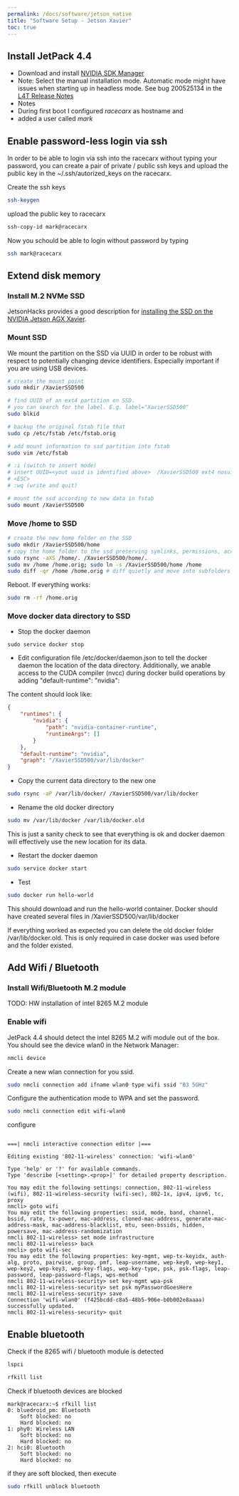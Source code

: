 ```yaml
---
permalink: /docs/software/jetson_native
title: "Software Setup - Jetson Xavier"
toc: true
---
```


## Install JetPack 4.4
* Download and install [NVIDIA SDK Manager](https://developer.nvidia.com/embedded/jetpack)
* Note: Select the manual installation mode. 
  Automatic mode might have issues when starting up in headless mode. See bug 200525134 in the [L4T Release Notes](https://docs.nvidia.com/jetson/l4t/pdf/Jetson_Linux_Driver_Package_Release_Notes_R32.3.1_GA.pdf)
* Notes
 * During first boot I configured _racecarx_ as hostname and 
 * added a user called _mark_ 
  
## Enable password-less login via ssh
In order to be able to login via ssh into the racecarx without typing your password, you can create a pair of private / public ssh keys and upload the public key in the ~/.ssh/autorized_keys on the racecarx.

Create the ssh keys

```bash
ssh-keygen
```

upload the public key to racecarx

```bash
ssh-copy-id mark@racecarx
```

Now you schould be able to login without password by typing

```bash
ssh mark@racecarx
```

## Extend disk memory
### Install M.2 NVMe SSD
JetsonHacks provides a good description for [installing the SSD on the NVIDIA Jetson AGX Xavier](https://www.jetsonhacks.com/2018/10/18/install-nvme-ssd-on-nvidia-jetson-agx-developer-kit/).

### Mount SSD
We mount the partition on the SSD via UUID in order to be robust with respect to potentially changing device identifiers. Especially important if you are using USB devices.

```bash
# create the mount point
sudo mkdir /XavierSSD500

# find UUID of an ext4 partition on SSD. 
# you can search for the label. E.g. label="XavierSSD500"
sudo blkid

# backup the original fstab file that
sudo cp /etc/fstab /etc/fstab.orig

# add mount information to ssd partition into fstab
sudo vim /etc/fstab

# :i (switch to insert mode)
# insert UUID=<yout uuid is identified above>  /XavierSSD500 ext4 nosuid,nodev,auto,nouser 0 2
# <ESC>
# :wq (write and quit)

# mount the ssd according to new data in fstab
sudo mount /XavierSSD500
```


### Move /home to SSD
```bash
# create the new home folder on the SSD
sudo mkdir /XavierSSD500/home
# copy the home folder to the ssd preserving symlinks, permissions, access rights, ...
sudo rsync -aXS /home/. /XavierSSD500/home/.
sudo mv /home /home.orig; sudo ln -s /XavierSSD500/home /home
sudo diff -qr /home /home.orig # diff quietly and move into subfolders

```

Reboot. If everything works:

```bash
sudo rm -rf /home.orig
```

### Move docker data directory to SSD
* Stop the docker daemon

```
sudo service docker stop
```

* Edit configuration file /etc/docker/daemon.json to tell the docker daemon the location of the data directory. Additionally, we anable access to the CUDA compiler (nvcc) during docker build operations by adding "default-runtime": "nvidia":

The content should look like:

```json
{
    "runtimes": {
        "nvidia": {
            "path": "nvidia-container-runtime",
            "runtimeArgs": []
        }
    },
    "default-runtime": "nvidia",
    "graph": "/XavierSSD500/var/lib/docker"
}
```

* Copy the current data directory to the new one

```bash
sudo rsync -aP /var/lib/docker/ /XavierSSD500/var/lib/docker
```

* Rename the old docker directory

```bash
sudo mv /var/lib/docker /var/lib/docker.old
```

This is just a sanity check to see that everything is ok and docker daemon will effectively use the new location for its data.

* Restart the docker daemon

```bash
sudo service docker start
```

* Test

```bash
sudo docker run hello-world
```
This should download and run the hello-world container. Docker should have created several files in /XavierSSD500/var/lib/docker

If everything worked as expected you can delete the old docker folder /var/lib/docker.old. This is only required in case docker was used before and the folder existed.

## Add Wifi / Bluetooth
### Install Wifi/Bluetooth M.2 module
TODO: HW installation of intel 8265 M.2 module

### Enable wifi
JetPack 4.4 should detect the intel 8265 M.2 wifi module out of the box. 
You should see the device wlan0 in the Network Manager:

```bash
nmcli device
```

Create a new wlan connection for you ssid.

```bash
sudo nmcli connection add ifname wlan0 type wifi ssid "B3 5GHz"
```

Configure the authentication mode to WPA and set the password.

```bash
sudo nmcli connection edit wifi-wlan0
```

configure 

```

===| nmcli interactive connection editor |===

Editing existing '802-11-wireless' connection: 'wifi-wlan0'

Type 'help' or '?' for available commands.
Type 'describe [<setting>.<prop>]' for detailed property description.

You may edit the following settings: connection, 802-11-wireless (wifi), 802-11-wireless-security (wifi-sec), 802-1x, ipv4, ipv6, tc, proxy
nmcli> goto wifi
You may edit the following properties: ssid, mode, band, channel, bssid, rate, tx-power, mac-address, cloned-mac-address, generate-mac-address-mask, mac-address-blacklist, mtu, seen-bssids, hidden, powersave, mac-address-randomization
nmcli 802-11-wireless> set mode infrastructure
nmcli 802-11-wireless> back
nmcli> goto wifi-sec
You may edit the following properties: key-mgmt, wep-tx-keyidx, auth-alg, proto, pairwise, group, pmf, leap-username, wep-key0, wep-key1, wep-key2, wep-key3, wep-key-flags, wep-key-type, psk, psk-flags, leap-password, leap-password-flags, wps-method
nmcli 802-11-wireless-security> set key-mgmt wpa-psk
nmcli 802-11-wireless-security> set psk myPasswordGoesHere
nmcli 802-11-wireless-security> save
Connection 'wifi-wlan0' (f425bcdd-c8a5-48b5-906e-b0b002e8aaaa) successfully updated.
nmcli 802-11-wireless-security> quit

```

## Enable bluetooth 
Check if the 8265 wifi / bluetooth module is detected

```bash
lspci
```

```bash
rfkill list
```

Check if bluetooth devices are blocked

```
mark@racecarx:~$ rfkill list
0: bluedroid_pm: Bluetooth
	Soft blocked: no
	Hard blocked: no
1: phy0: Wireless LAN
	Soft blocked: no
	Hard blocked: no
2: hci0: Bluetooth
	Soft blocked: no
	Hard blocked: no
```

if they are soft blocked, then execute

```bash
sudo rfkill unblock bluetooth
```